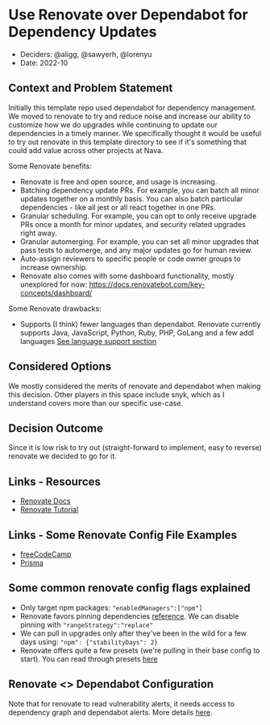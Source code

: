 # Use Renovate over Dependabot for Dependency Updates

* Deciders: @aligg, @sawyerh, @lorenyu
* Date: 2022-10


## Context and Problem Statement
Initially this template repo used dependabot for dependency management. We moved to renovate to try and reduce noise and increase our ability to customize how we do upgrades while continuing to update our dependencies in a timely manner. We specifically thought it would be useful to try out renovate in this template directory to see if it's something that could add value across other projects at Nava.

Some Renovate benefits: 
* Renovate is free and open source, and usage is increasing.
* Batching dependency update PRs. For example, you can batch all minor updates together on a monthly basis. You can also batch particular dependencies - like all jest or all react together in one PRs. 
* Granular scheduling. For example, you can opt to only receive upgrade PRs once a month for minor updates, and security related upgrades right away. 
* Granular automerging. For example, you can set all minor upgrades that pass tests to automerge, and any major updates go for human review. 
* Auto-assign reviewers to specific people or code owner groups to increase ownership.
* Renovate also comes with some dashboard functionality, mostly unexplored for now: https://docs.renovatebot.com/key-concepts/dashboard/

Some Renovate drawbacks: 
* Supports (I think) fewer languages than dependabot. Renovate currently supports Java, JavaScript, Python, Ruby, PHP, GoLang and a few addl languages [See language support section](https://docs.renovatebot.com/)

## Considered Options
We mostly considered the merits of renovate and dependabot when making this decision. Other players in this space include snyk, which as I understand covers more than our specific use-case. 

## Decision Outcome
Since it is low risk to try out (straight-forward to implement, easy to reverse) renovate we decided to go for it.

## Links - Resources
* [Renovate Docs](https://docs.renovatebot.com/)
* [Renovate Tutorial](https://github.com/renovatebot/tutorial)

## Links - Some Renovate Config File Examples
* [freeCodeCamp](https://github.com/freeCodeCamp/freeCodeCamp/blob/22bb60196ab63160a5e4242da6eca31536d380e1/renovate.json)
* [Prisma](https://github.com/prisma/prisma/blob/6ec631c27446baed0a65d8ddc01cb26fab776572/.github/renovate.json)

## Some common renovate config flags explained
- Only target npm packages: `"enabledManagers":["npm"]`
- Renovate favors pinning dependencies [reference](https://docs.renovatebot.com/dependency-pinning/). We can disable pinning with `"rangeStrategy":"replace"`
- We can pull in upgrades only after they've been in the wild for a few days using: `"npm": {"stabilityDays": 2}`
- Renovate offers quite a few presets (we're pulling in their base config to start). You can read through presets [here](https://docs.renovatebot.com/presets-config/)

## Renovate <> Dependabot Configuration 
Note that for renovate to read vulnerability alerts, it needs access to dependency graph and dependabot alerts. More details [here](https://docs.renovatebot.com/configuration-options/#vulnerabilityalerts). 